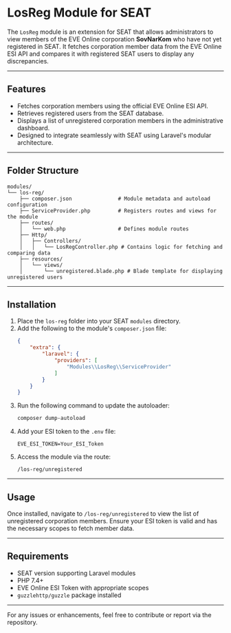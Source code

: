 # LosReg Module for SEAT

The `LosReg` module is an extension for SEAT that allows administrators to view members of the EVE Online corporation **SovNarKom** who have not yet registered in SEAT. It fetches corporation member data from the EVE Online ESI API and compares it with registered SEAT users to display any discrepancies.

---

## Features
- Fetches corporation members using the official EVE Online ESI API.
- Retrieves registered users from the SEAT database.
- Displays a list of unregistered corporation members in the administrative dashboard.
- Designed to integrate seamlessly with SEAT using Laravel's modular architecture.

---

## Folder Structure
```plaintext
modules/
└── los-reg/
    ├── composer.json               # Module metadata and autoload configuration
    ├── ServiceProvider.php         # Registers routes and views for the module
    ├── routes/
    │   └── web.php                 # Defines module routes
    ├── Http/
    │   ├── Controllers/
    │   │   └── LosRegController.php # Contains logic for fetching and comparing data
    ├── resources/
    │   └── views/
    │       └── unregistered.blade.php # Blade template for displaying unregistered users
```

---

## Installation

1. Place the `los-reg` folder into your SEAT `modules` directory.
2. Add the following to the module's `composer.json` file:
    ```json
    {
        "extra": {
            "laravel": {
                "providers": [
                    "Modules\\LosReg\\ServiceProvider"
                ]
            }
        }
    }
    ```
3. Run the following command to update the autoloader:
    ```bash
    composer dump-autoload
    ```
4. Add your ESI token to the `.env` file:
    ```env
    EVE_ESI_TOKEN=Your_ESI_Token
    ```
5. Access the module via the route:
    ```
    /los-reg/unregistered
    ```

---

## Usage
Once installed, navigate to `/los-reg/unregistered` to view the list of unregistered corporation members. Ensure your ESI token is valid and has the necessary scopes to fetch member data.

---

## Requirements
- SEAT version supporting Laravel modules
- PHP 7.4+
- EVE Online ESI Token with appropriate scopes
- `guzzlehttp/guzzle` package installed

---

For any issues or enhancements, feel free to contribute or report via the repository.

